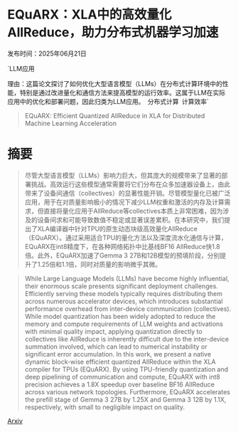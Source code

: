 # EQuARX：XLA中的高效量化AllReduce，助力分布式机器学习加速

发布时间：2025年06月21日

`LLM应用

理由：这篇论文探讨了如何优化大型语言模型（LLMs）在分布式计算环境中的性能，特别是通过改进量化和通信方法来提高模型的运行效率。这属于LLM在实际应用中的优化和部署问题，因此归类为LLM应用。` `分布式计算` `计算效率`

> EQuARX: Efficient Quantized AllReduce in XLA for Distributed Machine Learning Acceleration

# 摘要

> 尽管大型语言模型（LLMs）影响力巨大，但其庞大的规模带来了显著的部署挑战。高效运行这些模型通常需要将它们分布在众多加速器设备上，由此带来了设备间通信（collectives）的显著性能开销。尽管模型量化已被广泛应用，用于在对质量影响极小的情况下减少LLM权重和激活的内存及计算需求，但直接将量化应用于AllReduce等collectives本质上非常困难，因为涉及的设备间求和可能导致数值不稳定或显著误差累积。在本研究中，我们提出了XLA编译器中针对TPU的原生动态块级高效量化AllReduce（EQuARX）。通过采用适合TPU的量化方法以及深度流水化通信与计算，EQuARX在int8精度下，在各种网络拓扑中比基线BF16 AllReduce快1.8倍。此外，EQuARX加速了Gemma 3 27B和12B模型的预填阶段，分别提升了1.25倍和1.1倍，同时对质量的影响微乎其微。

> While Large Language Models (LLMs) have become highly influential, their enormous scale presents significant deployment challenges. Efficiently serving these models typically requires distributing them across numerous accelerator devices, which introduces substantial performance overhead from inter-device communication (collectives). While model quantization has been widely adopted to reduce the memory and compute requirements of LLM weights and activations with minimal quality impact, applying quantization directly to collectives like AllReduce is inherently difficult due to the inter-device summation involved, which can lead to numerical instability or significant error accumulation. In this work, we present a native dynamic block-wise efficient quantized AllReduce within the XLA compiler for TPUs (EQuARX). By using TPU-friendly quantization and deep pipelining of communication and compute, EQuARX with int8 precision achieves a 1.8X speedup over baseline BF16 AllReduce across various network topologies. Furthermore, EQuARX accelerates the prefill stage of Gemma 3 27B by 1.25X and Gemma 3 12B by 1.1X, respectively, with small to negligible impact on quality.

[Arxiv](https://arxiv.org/abs/2506.17615)